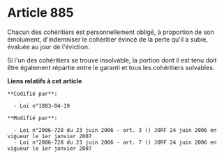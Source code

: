 # Article 885

Chacun des cohéritiers est personnellement obligé, à proportion de son émolument, d'indemniser le cohéritier évincé de la
perte qu'il a subie, évaluée au jour de l'éviction.

Si l'un des cohéritiers se trouve insolvable, la portion dont il est tenu doit être également répartie entre le garanti et
tous les cohéritiers solvables.

**Liens relatifs à cet article**

	**Codifié par**:

	  - Loi n°1803-04-19

	**Modifié par**:

	  - Loi n°2006-728 du 23 juin 2006 - art. 3 () JORF 24 juin 2006 en vigueur le 1er janvier 2007
	  - Loi n°2006-728 du 23 juin 2006 - art. 7 () JORF 24 juin 2006 en vigueur le 1er janvier 2007
